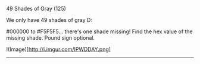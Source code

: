 49 Shades of Gray (125)

We only have 49 shades of gray D:

#000000 to #F5F5F5... there's one shade missing! Find the hex value of the missing shade. Pound sign optional.

!(Image)[http://i.imgur.com/IPWDDAY.png]

---


